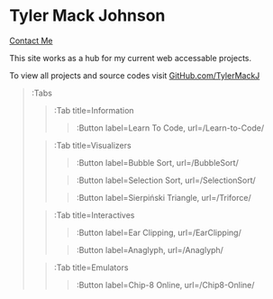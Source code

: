# Tyler Mack Johnson
[Contact Me](<TylerMackJ@gmail.com>)

This site works as a hub for my current web accessable projects.

To view all projects and source codes visit [GitHub.com/TylerMackJ](https://github.com/TylerMackJ)

> :Tabs
> > :Tab title=Information
> >
> > > :Button label=Learn To Code, url=/Learn-to-Code/
> 
> > :Tab title=Visualizers
> >
> > > :Button label=Bubble Sort, url=/BubbleSort/
> > 
> > > :Button label=Selection Sort, url=/SelectionSort/
> >
> > > :Button label=Sierpiński Triangle, url=/Triforce/
>
> > :Tab title=Interactives
> >
> > > :Button label=Ear Clipping, url=/EarClipping/
> >
> > > :Button label=Anaglyph, url=/Anaglyph/
>
> > :Tab title=Emulators
> >
> > > :Button label=Chip-8 Online, url=/Chip8-Online/